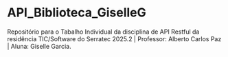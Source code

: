 # API_Biblioteca_GiselleG
Repositório para o Tabalho Individual da disciplina de API Restful da residência TIC/Software do Serratec 2025.2 | Professor: Alberto Carlos Paz | Aluna: Giselle Garcia.
